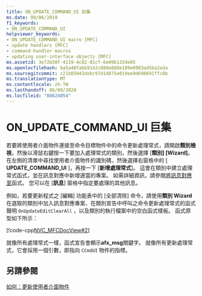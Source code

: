 ```yaml
---
title: ON_UPDATE_COMMAND_UI 巨集
ms.date: 09/06/2019
f1_keywords:
- ON_UPDATE_COMMAND_UI
helpviewer_keywords:
- ON_UPDATE_COMMAND_UI macro [MFC]
- update handlers [MFC]
- command-handler macros
- updating user-interface objects [MFC]
ms.assetid: 3e72b50f-4119-4c82-81cf-6e09b132de05
ms.openlocfilehash: ba5a48fabb9142c080e688e189e0983ad5ba2eda
ms.sourcegitcommit: c21b05042debc97d14875e019ee9d698691ffc0b
ms.translationtype: MT
ms.contentlocale: zh-TW
ms.lasthandoff: 06/09/2020
ms.locfileid: "84624054"
---
```

# <a name="on_update_command_ui-macro"></a>ON_UPDATE_COMMAND_UI 巨集

若要將使用者介面物件連接至命令目標物件中的命令更新處理常式，請開啟**類別檢視**，然後以滑鼠右鍵按一下要加入處理常式的類別，然後選擇 [**類別] [Wizard]**。 在左側的清單中尋找使用者介面物件的識別碼，然後選擇右窗格中的 [ **UPDATE_COMMAND_UI** ]，再按一下 [**新增處理常式**]。 這會在類別中建立處理常式函式，並在訊息對應中新增適當的專案。 如需詳細資訊，請參閱[將訊息對應至](reference/mapping-messages-to-functions.md)函式。 您可以在 [**訊息**] 窗格中指定要處理的其他訊息。

例如，若要更新程式之 [編輯] 功能表中的 [全部清除] 命令，請使用**類別 Wizard**在選取的類別中加入訊息對應專案、在類別宣告中呼叫之命令更新處理常式的函式聲明 `OnUpdateEditClearAll` ，以及類別的執行檔案中的空白函式樣板。 函式原型如下所示：

[!code-cpp[NVC_MFCDocView#2](codesnippet/cpp/on-update-command-ui-macro_1.h)]

就像所有處理常式一樣，函式宣告會顯示**afx_msg**關鍵字。 就像所有更新處理常式，它會採用一個引數，即指向 `CCmdUI` 物件的指標。

## <a name="see-also"></a>另請參閱

[如何：更新使用者介面物件](how-to-update-user-interface-objects.md)
